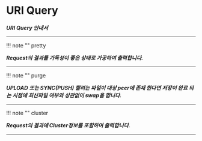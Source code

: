 # URI Query

***URI Query 안내서***

----

!!! note ""
    pretty                


***Request의 결과를 가독성이 좋은 상태로 가공하여 출력합니다.***

----

!!! note ""
    purge

***UPLOAD 또는 SYNC(PUSH) 할려는 파일이 대상 peer에 존재 한다면 저장이 완료 되는 시점에 최신파일 여부와 상관없이 swap을 합니다.***

----

!!! note ""
    cluster

***Request의 결과에 Cluster정보를 포함하여 출력합니다.***

----

